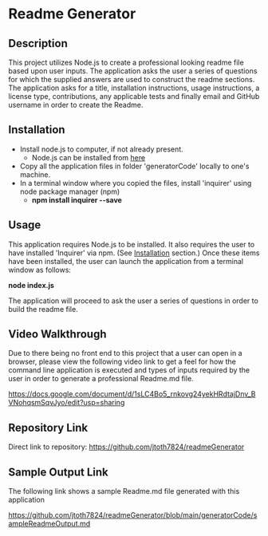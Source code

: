 # Readme Generator

## Description

This project utilizes Node.js to create a professional looking readme file based upon user inputs.  The application asks the user a series of questions for which the supplied answers are used to construct the readme sections.  The application asks for a title, installation instructions, usage instructions, a license type, contributions, any applicable tests and finally email and GitHub username in order to create the Readme.

## Installation

* Install node.js to computer, if not already present.
    * Node.js can be installed from [here](https://nodejs.org/en/)
* Copy all the application files in folder 'generatorCode' locally to one's machine.
* In a terminal window where you copied the files, install 'inquirer' using node package manager (npm)
    * **npm install inquirer --save**

## Usage

This application requires Node.js to be installed.  It also requires the user to have installed 'Inquirer' via npm.  (See [Installation](#installation) section.)  Once these items have been installed, the user can launch the application from a terminal window as follows:

**node index.js**

The application will proceed to ask the user a series of questions in order to build the readme file.

## Video Walkthrough

Due to there being no front end to this project that a user can open in a browser, please view the following video link to get a feel for how the command line application is executed and types of inputs required by the user in order to generate a professional Readme.md file.

https://docs.google.com/document/d/1sLC4Bo5_rnkovg24yekHRdtajDnv_BVNohqsmSqvJyo/edit?usp=sharing

## Repository Link

Direct link to repository:  https://github.com/jtoth7824/readmeGenerator

## Sample Output Link

The following link shows a sample Readme.md file generated with this application

https://github.com/jtoth7824/readmeGenerator/blob/main/generatorCode/sampleReadmeOutput.md
